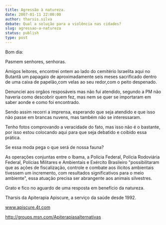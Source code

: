 ```yaml
---
title: Agressão à natureza.
date: 2007-01-11 22:00:00
author: tharsis.silva
debate: Qual a solução para a violência nas cidades?
slug: agressao-a-natureza
status: publish 
type: post
---
```


Bom dia:  

  

Pasmem senhores, senhoras.  

Amigos leitores, encontrei ontem ao lado do cemitério Israelita aqui no Butantã um papagaio de aproximadamente seis meses sacrificado dentro de uma caixa de papelão,com velas ao seu redor,com o peito despenado.  

Denunciei aos orgãos resposáveis mas não fui atendido, segundo a PM não haveria como descobrir quem fez, mas nem se quer se importaram em saber aonde e como foi encontrado.  

Sendo assim recorri a imprensa, esperando que seja atendido e que isso não passe em brancas nuvens, mas também não se interessaram.  

Tenho fotos comprovando a veracidade do fato, mas isso não é o bastante, por isso estou colocando aqui para que seja debatido e coibido essa prática.  

  

Se essa moda pega o que será de nossa fauna?  

As operações conjuntas entre o Ibama, a Polícia Federal, Polícia Rodoviária Federal, Polícias Militares e Ambientais e Exército Brasileiro "possibilitaram que as ações de fiscalização, controle e combate aos ilícitos ambientais tivessem um incremento, com resultados significativos para o meio ambiente", essa atuação precisa ser abrangente aos animais silvestres.  

  

Grato e fico no aguardo de uma resposta em benefício da natureza.  

Tharsis da Apiterapia Apiscure, a serviço da saúde desde 1992.  

  

www.apiscure.4t.com   

http://groups.msn.com/Apiterapiasalternativas
